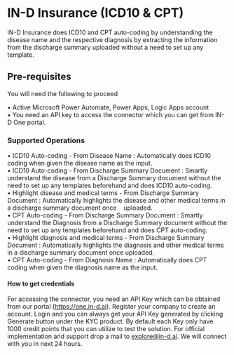 # IN-D Insurance (ICD10 & CPT)

IN-D Insurance does ICD10 and CPT auto-coding by understanding the disease name and the respective diagnosis by extracting the information from the discharge summary uploaded without a need to set up any template.

## Pre-requisites

You will need the following to proceed

• Active Microsoft Power Automate, Power Apps, Logic Apps account <br />
• You need an API key to access the connector which you can get from IN-D One portal.

### Supported Operations

• ICD10 Auto-coding - From Disease Name : Automatically does ICD10 coding when given the disease name as the input.<br />
• ICD10 Auto-coding - From Discharge Summary Document : Smartly understand the disease from a Discharge Summary document without the need to set up any templates beforehand and does ICD10 auto-coding. <br />
• Highlight disease and medical terms - From Discharge Summary Document : Automatically highlights the disease and other medical terms in a discharge summary document once    uploaded. <br />
• CPT Auto-coding - From Discharge Summary Document : Smartly understand the Diagnosis from a Discharge Summary document without the need to set up any templates beforehand and does CPT auto-coding.<br />
• Highlight diagnosis and medical terms - From Discharge Summary Document : Automatically highlights the diagnosis and other medical terms in a discharge summary document once uploaded. <br />
• CPT Auto-coding - From Diagnosis Name : Automatically does CPT coding when given the diagnosis name as the input. <br />

#### How to get credentials

For accessing the connector, you need an API Key which can be obtained from our portal (https://one.in-d.ai). Register your company to create an account. Login and you can always get your API Key generated by clicking Generate button under the KYC product. By default each Key only have 1000 credit points that you can utilize to test the solution. For official implementation and support drop a mail to explore@in-d.ai. We will connect with you in next 24 hours.
